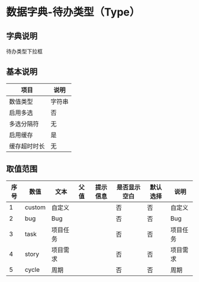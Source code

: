 # 数据字典-待办类型（Type）
## 字典说明
待办类型下拉框

## 基本说明
| 项目 | 说明 |
| -- | -- |
| 数值类型 | 字符串 |
| 启用多选 | 否 |
| 多选分隔符 | 无 |
| 启用缓存 | 是 |
| 缓存超时时长 | 无 |

## 取值范围
| 序号 | 数值 | 文本 | 父值 | 提示信息 | 是否显示空白 | 默认选择 | 说明 |
| -- | -- | -- | -- | -- | -- | -- | -- |
| 1 | custom | 自定义 |  |  | 否 | 否 | 自定义 |
| 2 | bug | Bug |  |  | 否 | 否 | Bug |
| 3 | task | 项目任务 |  |  | 否 | 否 | 项目任务 |
| 4 | story | 项目需求 |  |  | 否 | 否 | 项目需求 |
| 5 | cycle | 周期 |  |  | 否 | 否 | 周期 |

